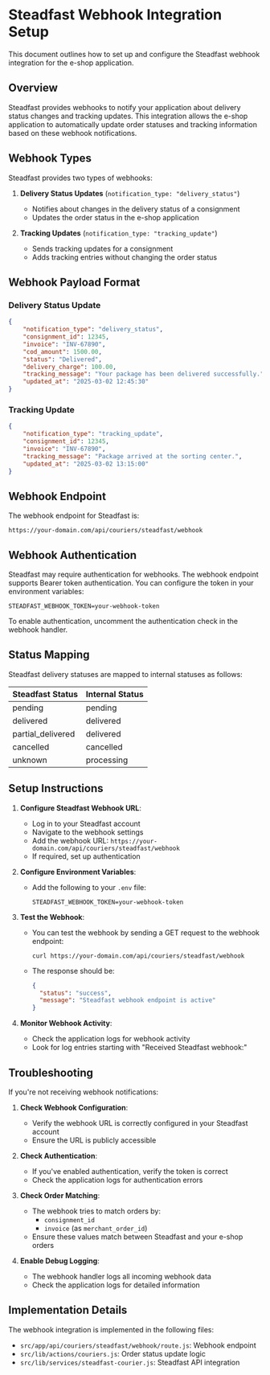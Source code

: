 # Steadfast Webhook Integration Setup

This document outlines how to set up and configure the Steadfast webhook integration for the e-shop application.

## Overview

Steadfast provides webhooks to notify your application about delivery status changes and tracking updates. This integration allows the e-shop application to automatically update order statuses and tracking information based on these webhook notifications.

## Webhook Types

Steadfast provides two types of webhooks:

1. **Delivery Status Updates** (`notification_type: "delivery_status"`)
   - Notifies about changes in the delivery status of a consignment
   - Updates the order status in the e-shop application

2. **Tracking Updates** (`notification_type: "tracking_update"`)
   - Sends tracking updates for a consignment
   - Adds tracking entries without changing the order status

## Webhook Payload Format

### Delivery Status Update

```json
{
    "notification_type": "delivery_status",
    "consignment_id": 12345,
    "invoice": "INV-67890",
    "cod_amount": 1500.00,
    "status": "Delivered",
    "delivery_charge": 100.00,
    "tracking_message": "Your package has been delivered successfully.",
    "updated_at": "2025-03-02 12:45:30"
}
```

### Tracking Update

```json
{
    "notification_type": "tracking_update",
    "consignment_id": 12345,
    "invoice": "INV-67890",
    "tracking_message": "Package arrived at the sorting center.",
    "updated_at": "2025-03-02 13:15:00"
}
```

## Webhook Endpoint

The webhook endpoint for Steadfast is:

```
https://your-domain.com/api/couriers/steadfast/webhook
```

## Webhook Authentication

Steadfast may require authentication for webhooks. The webhook endpoint supports Bearer token authentication. You can configure the token in your environment variables:

```
STEADFAST_WEBHOOK_TOKEN=your-webhook-token
```

To enable authentication, uncomment the authentication check in the webhook handler.

## Status Mapping

Steadfast delivery statuses are mapped to internal statuses as follows:

| Steadfast Status | Internal Status |
|------------------|----------------|
| pending | pending |
| delivered | delivered |
| partial_delivered | delivered |
| cancelled | cancelled |
| unknown | processing |

## Setup Instructions

1. **Configure Steadfast Webhook URL**:
   - Log in to your Steadfast account
   - Navigate to the webhook settings
   - Add the webhook URL: `https://your-domain.com/api/couriers/steadfast/webhook`
   - If required, set up authentication

2. **Configure Environment Variables**:
   - Add the following to your `.env` file:
     ```
     STEADFAST_WEBHOOK_TOKEN=your-webhook-token
     ```

3. **Test the Webhook**:
   - You can test the webhook by sending a GET request to the webhook endpoint:
     ```
     curl https://your-domain.com/api/couriers/steadfast/webhook
     ```
   - The response should be:
     ```json
     {
       "status": "success",
       "message": "Steadfast webhook endpoint is active"
     }
     ```

4. **Monitor Webhook Activity**:
   - Check the application logs for webhook activity
   - Look for log entries starting with "Received Steadfast webhook:"

## Troubleshooting

If you're not receiving webhook notifications:

1. **Check Webhook Configuration**:
   - Verify the webhook URL is correctly configured in your Steadfast account
   - Ensure the URL is publicly accessible

2. **Check Authentication**:
   - If you've enabled authentication, verify the token is correct
   - Check the application logs for authentication errors

3. **Check Order Matching**:
   - The webhook tries to match orders by:
     - `consignment_id`
     - `invoice` (as `merchant_order_id`)
   - Ensure these values match between Steadfast and your e-shop orders

4. **Enable Debug Logging**:
   - The webhook handler logs all incoming webhook data
   - Check the application logs for detailed information

## Implementation Details

The webhook integration is implemented in the following files:

- `src/app/api/couriers/steadfast/webhook/route.js`: Webhook endpoint
- `src/lib/actions/couriers.js`: Order status update logic
- `src/lib/services/steadfast-courier.js`: Steadfast API integration
